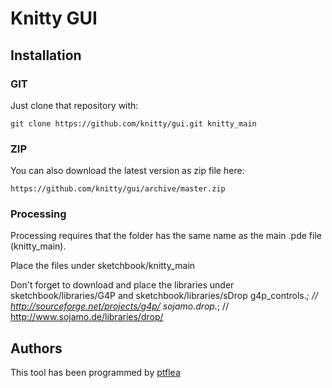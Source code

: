 # Knitty GUI

## Installation

### GIT

Just clone that repository with:

    git clone https://github.com/knitty/gui.git knitty_main
 
### ZIP
You can also download the latest version as zip file here:

    https://github.com/knitty/gui/archive/master.zip
	

### Processing
Processing requires that the folder has the same name as the main .pde file (knitty_main). 

Place the files under sketchbook/knitty_main

Don't forget to download and place the libraries under sketchbook/libraries/G4P and sketchbook/libraries/sDrop
  g4p_controls.*;    // http://sourceforge.net/projects/g4p/
  sojamo.drop.*;    //  http://www.sojamo.de/libraries/drop/

## Authors

This tool has been programmed by [ptflea](http://github.com/ptflea)
